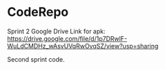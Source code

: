 # CodeRepo



Sprint 2 Google Drive Link for apk: https://drive.google.com/file/d/1p7DRwlF-WuLdCMDHz_wAsvUVqRwOvqSZ/view?usp=sharing



Second sprint code.

